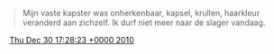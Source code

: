 > Mijn vaste kapster was onherkenbaar, kapsel, krullen, haarkleur veranderd aan zichzelf\. Ik durf niet meer naar de slager vandaag\.

<img src="../../media/tweet.ico" width="12" /> [Thu Dec 30 17:28:23 +0000 2010](https://twitter.com/DromerDenker/status/20531660546117632)